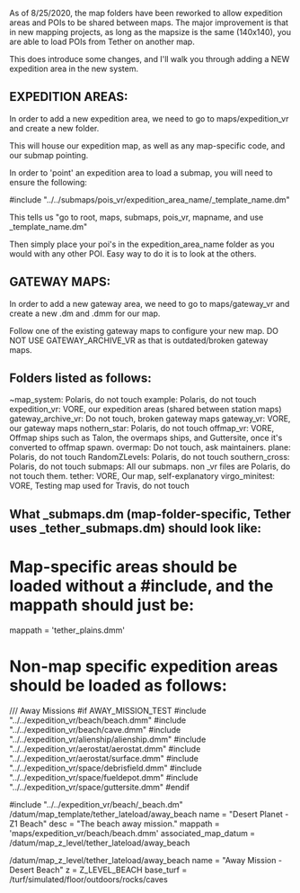 As of 8/25/2020, the map folders have been reworked to allow expedition areas and POIs to be shared between maps. The major improvement is that in new mapping projects, as long as the mapsize is the same (140x140), you are able to load POIs from Tether on another map.

This does introduce some changes, and I'll walk you through adding a NEW expedition area in the new system.

## EXPEDITION AREAS:
In order to add a new expedition area, we need to go to maps/expedition_vr and create a new folder.

This will house our expedition map, as well as any map-specific code, and our submap pointing.

In order to 'point' an expedition area to load a submap, you will need to ensure the following:

#include "../../submaps/pois_vr/expedition_area_name/_template_name.dm"

This tells us "go to root, maps, submaps, pois_vr, mapname, and use _template_name.dm"

Then simply place your poi's in the expedition_area_name folder as you would with any other POI. Easy way to do it is to look at the others.

## GATEWAY MAPS:
In order to add a new gateway area, we need to go to maps/gateway_vr and create a new .dm and .dmm for our map.

Follow one of the existing gateway maps to configure your new map. DO NOT USE GATEWAY_ARCHIVE_VR as that is outdated/broken gateway maps.

## Folders listed as follows:
~map_system: Polaris, do not touch
example: Polaris, do not touch
expedition_vr: VORE, our expedition areas (shared between station maps)
gateway_archive_vr: Do not touch, broken gateway maps
gateway_vr: VORE, our gateway maps
nothern_star: Polaris, do not touch
offmap_vr: VORE, Offmap ships such as Talon, the overmaps ships, and Guttersite, once it's converted to offmap spawn.
overmap: Do not touch, ask maintainers.
plane: Polaris, do not touch
RandomZLevels: Polaris, do not touch
southern_cross: Polaris, do not touch
submaps: All our submaps. non _vr files are Polaris, do not touch them.
tether: VORE, Our map, self-explanatory
virgo_minitest: VORE, Testing map used for Travis, do not touch

## What _submaps.dm (map-folder-specific, Tether uses _tether_submaps.dm) should look like:

# Map-specific areas should be loaded without a #include, and the mappath should just be:
mappath = 'tether_plains.dmm'

# Non-map specific expedition areas should be loaded as follows:

/// Away Missions
#if AWAY_MISSION_TEST
#include "../../expedition_vr/beach/beach.dmm"
#include "../../expedition_vr/beach/cave.dmm"
#include "../../expedition_vr/alienship/alienship.dmm"
#include "../../expedition_vr/aerostat/aerostat.dmm"
#include "../../expedition_vr/aerostat/surface.dmm"
#include "../../expedition_vr/space/debrisfield.dmm"
#include "../../expedition_vr/space/fueldepot.dmm"
#include "../../expedition_vr/space/guttersite.dmm"
#endif

#include "../../expedition_vr/beach/_beach.dm"
/datum/map_template/tether_lateload/away_beach
	name = "Desert Planet - Z1 Beach"
	desc = "The beach away mission."
	mappath = 'maps/expedition_vr/beach/beach.dmm'
	associated_map_datum = /datum/map_z_level/tether_lateload/away_beach

/datum/map_z_level/tether_lateload/away_beach
	name = "Away Mission - Desert Beach"
	z = Z_LEVEL_BEACH
	base_turf = /turf/simulated/floor/outdoors/rocks/caves